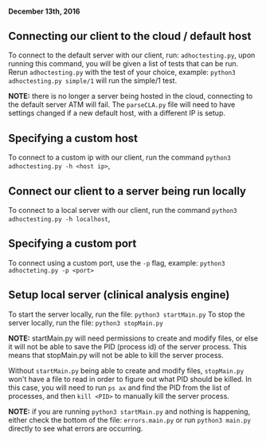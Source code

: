 #### December 13th, 2016

## Connecting our client to the cloud / default host
To connect to the default server with our client, run: `adhoctesting.py`, upon running this command, you will be given a list of tests that can be run. Rerun `adhoctesting.py` with the test of your choice, example: `python3 adhoctesting.py simple/1` will run the simple/1 test.

**NOTE:** there is no longer a server being hosted in the cloud, connecting to the default server ATM will fail. The `parseCLA.py` file will need to have settings changed if a new default host, with a different IP is setup.

## Specifying a custom host
To connect to a custom ip with our client, run the command `python3 adhoctesting.py -h <host ip>`,

## Connect our client to a server being run locally
To connect to a local server with our client, run the command `python3 adhoctesting.py -h localhost`,

## Specifying a custom port
To connect using a custom port, use the `-p` flag, example: `python3 adhocteting.py -p <port>`

## Setup local server (clinical analysis engine)
To start the server locally, run the file: `python3 startMain.py`
To stop the server locally, run the file: `python3 stopMain.py`

**NOTE:** startMain.py will need permissions to create and modify files, or else it will not be able to save the PID (process id) of the server process. This means that stopMain.py will not be able to kill the server process. 

Without `startMain.py` being able to create and modify files, `stopMain.py` won't have a file to read in order to figure out what PID should be killed. In this case, you will need to run `ps ax` and find the PID from the list of processes, and then `kill <PID>` to manually kill the server process.

**NOTE:** if you are running `python3 startMain.py` and nothing is happening, either check the bottom of the file: `errors.main.py` or run `python3 main.py` directly to see what errors are occurring.

